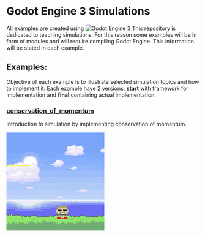 # Godot Engine 3 Simulations
All examples are created using ![Godot Engine 3](https://github.com/godotengine/godot)
This repository is dedicated to teaching simulations. For this reason some examples will be in form of modules and will require compiling Godot Engine. This information will be stated in each example.

## Examples:
Objective of each example is to illustrate selected simulation topics and how to implement it.
Each example have 2 versions: <b>start</b> with framework for implementation and <b> final</b> containing actual implementation.

### [conservation_of_momentum](/final/conservation_of_momentum)
Introduction to simulation by implementing conservation of momentum.

![conservation_of_momentum](/assets/examples_animations/conservation_of_momentum.gif)